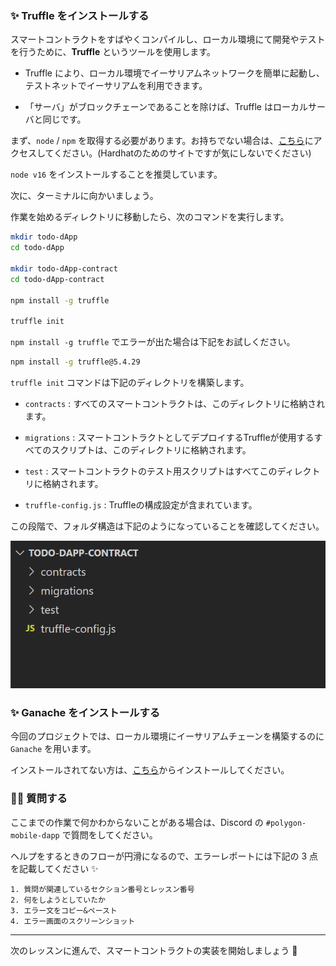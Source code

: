 ### ✨ Truffle をインストールする

スマートコントラクトをすばやくコンパイルし、ローカル環境にて開発やテストを行うために、**Truffle** というツールを使用します。

- Truffle により、ローカル環境でイーサリアムネットワークを簡単に起動し、テストネットでイーサリアムを利用できます。

- 「サーバ」がブロックチェーンであることを除けば、Truffle はローカルサーバと同じです。

まず、`node` / `npm` を取得する必要があります。お持ちでない場合は、[こちら](https://hardhat.org/tutorial/setting-up-the-environment.html)にアクセスしてください。(Hardhatのためのサイトですが気にしないでください)

`node v16` をインストールすることを推奨しています。

次に、ターミナルに向かいましょう。

作業を始めるディレクトリに移動したら、次のコマンドを実行します。

```bash
mkdir todo-dApp
cd todo-dApp

mkdir todo-dApp-contract
cd todo-dApp-contract

npm install -g truffle

truffle init
```

`npm install -g truffle` でエラーが出た場合は下記をお試しください。

```bash
npm install -g truffle@5.4.29
```

`truffle init` コマンドは下記のディレクトリを構築します。

- `contracts` : すべてのスマートコントラクトは、このディレクトリに格納されます。

- `migrations` : スマートコントラクトとしてデプロイするTruffleが使用するすべてのスクリプトは、このディレクトリに格納されます。

- `test` : スマートコントラクトのテスト用スクリプトはすべてこのディレクトリに格納されます。

- `truffle-config.js` : Truffleの構成設定が含まれています。

この段階で、フォルダ構造は下記のようになっていることを確認してください。

![](/public/images/Polygon-Mobile-dApp/section-1/1_1_01.png)

### ✨ Ganache をインストールする

今回のプロジェクトでは、ローカル環境にイーサリアムチェーンを構築するのに `Ganache` を用います。

インストールされてない方は、[こちら](https://trufflesuite.com/ganache/)からインストールしてください。
### 🙋‍♂️ 質問する

ここまでの作業で何かわからないことがある場合は、Discord の `#polygon-mobile-dapp` で質問をしてください。

ヘルプをするときのフローが円滑になるので、エラーレポートには下記の 3 点を記載してください ✨

```
1. 質問が関連しているセクション番号とレッスン番号
2. 何をしようとしていたか
3. エラー文をコピー&ペースト
4. エラー画面のスクリーンショット
```

---

次のレッスンに進んで、スマートコントラクトの実装を開始しましょう 🎉
